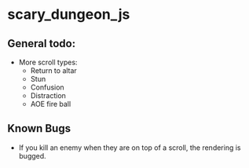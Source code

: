 # scary_dungeon_js

## General todo:
- More scroll types:
    - Return to altar
    - Stun
    - Confusion
    - Distraction
    - AOE fire ball

## Known Bugs
- If you kill an enemy when they are on top of a scroll, the rendering is bugged.
